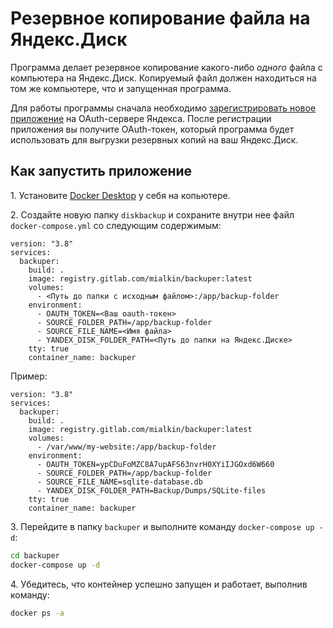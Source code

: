# Резервное копирование файла на Яндекс.Диск

Программа делает резервное копирование какого-либо *одного* файла с компьютера на Яндекс.Диск. Копируемый файл должен находиться на том же компьютере, что и запущенная программа.

Для работы программы сначала необходимо [зарегистрировать новое приложение](yandex%20oauth.md) на OAuth-сервере Яндекса. После регистрации приложения вы получите OAuth-токен, который программа будет использовать для выгрузки резервных копий на ваш Яндекс.Диск.  

## Как запустить приложение

1\. Установите [Docker Desktop](https://docs.docker.com/get-docker/) у себя на копьютере.

2\. Создайте новую папку `diskbackup` и сохраните внутри нее файл `docker-compose.yml` со следующим содержимым:

```text
version: "3.8"
services:
  backuper:
    build: .
    image: registry.gitlab.com/mialkin/backuper:latest
    volumes:
      - <Путь до папки с исходным файлом>:/app/backup-folder
    environment:
      - OAUTH_TOKEN=<Ваш oauth-токен>
      - SOURCE_FOLDER_PATH=/app/backup-folder
      - SOURCE_FILE_NAME=<Имя файла>
      - YANDEX_DISK_FOLDER_PATH=<Путь до папки на Яндекс.Диске>
    tty: true
    container_name: backuper
```

Пример:

```text
version: "3.8"
services:
  backuper:
    build: .
    image: registry.gitlab.com/mialkin/backuper:latest
    volumes:
      - /var/www/my-website:/app/backup-folder
    environment:
      - OAUTH_TOKEN=ypCDuFoMZC8A7upAFS63nvrH0XYiIJGOxd6W660
      - SOURCE_FOLDER_PATH=/app/backup-folder
      - SOURCE_FILE_NAME=sqlite-database.db
      - YANDEX_DISK_FOLDER_PATH=Backup/Dumps/SQLite-files
    tty: true
    container_name: backuper
```

3\. Перейдите в папку `backuper` и выполните команду `docker-compose up -d`:

```bash
cd backuper
docker-compose up -d
```

4\. Убедитесь, что контейнер успешно запущен и работает, выполнив команду:

```bash
docker ps -a
```